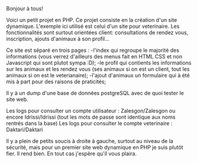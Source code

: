 Bonjour à tous!

Voici un petit projet en PHP. 
Ce projet consiste en la création d'un site dynamique. L'exemple ici utilisé est celui d'un site pour veterinaire.
Les fonctionnalités sont surtout orientées client: consultations de rendez vous, inscription, ajouts d'animaux à son profil...

Ce site est séparé en trois pages :
-l'index qui regroupe le majorité des informations (vous verrez d'ailleurs des menus fait en HTML CSS et non Javascript qui sont plutot sympa :D);
-le profil qui contients les informations sur les animaux et les rendez vous (ses animaux si on est un client, tout les animaux si on est le veterianaire);
-l'ajout d'animaux un formulaire qui à été mis à part pour des raisons de praticités;

Il y à un dump d'une base de données postgreSQL avec de quoi tester le site web.

Les logs pour consulter un compte utilisateur : Zalesgon/Zalesgon ou encore Idrissi/Idrissi (tout les mots de passe sont identique aux noms rentrés dans la base)
Les logs pour consulter le compte veterinaire : Daktari/Daktari

Il y a plein de petits soucis à droite à gauche, surtout au niveau de la sécurité, mais pour un premier site web dynamique en PHP je suis plutôt fier. Il rend bien.
En tout cas j'espère qu'il vous plaira.
